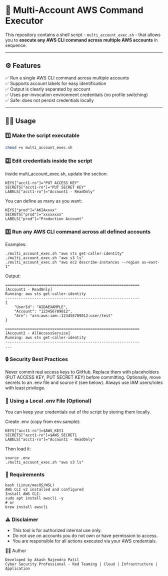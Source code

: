 # 🧠 Multi-Account AWS Command Executor

This repository contains a shell script - `multi_account_exec.sh` - that allows you to **execute any AWS CLI command across multiple AWS accounts** in sequence.

---

## ⚙️ Features
✅ Run a single AWS CLI command across multiple accounts  
✅ Supports account labels for easy identification  
✅ Output is clearly separated by account  
✅ Uses per-invocation environment credentials (no profile switching)  
✅ Safe: does not persist credentials locally  

---

## 🧑‍💻 Usage

### 1️⃣ Make the script executable
```bash
chmod +x multi_account_exec.sh
```

### 2️⃣ Edit credentials inside the script

Inside multi_account_exec.sh, update the section:
```
KEYS["acct1-ro"]="PUT ACCESS KEY"
SECRETS["acct1-ro"]="PUT SECRET KEY"
LABELS["acct1-ro"]="Account1 - ReadOnly"
```

You can define as many as you want:
```
KEYS["prod"]="AKIAxxxx"
SECRETS["prod"]="xxxxxxxx"
LABELS["prod"]="Production Account"
```

### 3️⃣ Run any AWS CLI command across all defined accounts

Examples:
```
./multi_account_exec.sh "aws sts get-caller-identity"
./multi_account_exec.sh "aws s3 ls"
./multi_account_exec.sh "aws ec2 describe-instances --region us-east-1"
```

Output:
```
============================================================
[Account1 - ReadOnly]
Running: aws sts get-caller-identity
------------------------------------------------------------
{
    "UserId": "AIDAEXAMPLE",
    "Account": "123456789012",
    "Arn": "arn:aws:iam::123456789012:user/test"
}

============================================================
[Account2 - AllAccessService]
Running: aws sts get-caller-identity
------------------------------------------------------------
...

```
### 🔒 Security Best Practices

Never commit real access keys to GitHub.
Replace them with placeholders (PUT ACCESS KEY, PUT SECRET KEY) before committing.
Optionally, move secrets to an .env file and source it (see below).
Always use IAM users/roles with least privilege.

### 🧰 Using a Local .env File (Optional)

You can keep your credentials out of the script by storing them locally.

Create .env (copy from env.sample):
```
KEYS["acct1-ro"]=$AWS_KEY1
SECRETS["acct1-ro"]=$AWS_SECRET1
LABELS["acct1-ro"]="Account1 - ReadOnly"
```

Then load it:
```
source .env
./multi_account_exec.sh "aws s3 ls"
```

### 🧱 Requirements
```
bash (Linux/macOS/WSL)
AWS CLI v2 installed and configured
Install AWS CLI:
sudo apt install awscli -y
# or
brew install awscli
```

### ⚠️ Disclaimer

- This tool is for authorized internal use only.
- Do not use on accounts you do not own or have permission to access.
- You are responsible for all actions executed via your AWS credentials.


👨‍💻 Author
```
Developed by Akash Rajendra Patil
Cyber Security Professional - Red Teaming | Cloud | Infrastructure | Application
```
